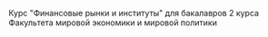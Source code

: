 Курс "Финансовые рынки и институты" для бакалавров 2 курса Факультета мировой экономики и мировой политики 